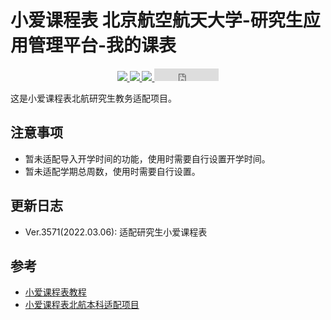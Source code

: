 # 小爱课程表 北京航空航天大学-研究生应用管理平台-我的课表
<p align="center">
  <a href="https://github.com/zhangkaihua88" alt="开发者">
    <img src="https://img.shields.io/badge/开发者-幻华-blue?logo=github">
  </a>
  <a href="https://github.com/zhangkaihua88/BUAA-Postgraduate-Aischedule/" alt="version">
    <img src="https://img.shields.io/badge/version-Ver.3751-blue?logo=github">
  </a>
  <a href="https://github.com/zhangkaihua88/BUAA-Postgraduate-Aischedule/" alt="status">
    <img src="https://img.shields.io/badge/status-正式版-success?logo=xiaomi">
  </a>
  <a href="https://github.com/zhangkaihua88/BUAA-Postgraduate-Aischedule/" alt="使用人数">
    <iframe src="https://www.zkhweb.top/API/schedule/usage.SVG" frameborder=0 height=20 width=103 scrolling=no> </iframe>
  </a>
</p>

这是小爱课程表北航研究生教务适配项目。

## 注意事项

- 暂未适配导入开学时间的功能，使用时需要自行设置开学时间。
- 暂未适配学期总周数，使用时需要自行设置。

## 更新日志
- Ver.3571(2022.03.06): 适配研究生小爱课程表

## 参考
- [小爱课程表教程](https://open-schedule-prod.ai.xiaomi.com/docs/#/help)
- [小爱课程表北航本科适配项目](https://github.com/MeanZhang/buaa-ai-schedule)
